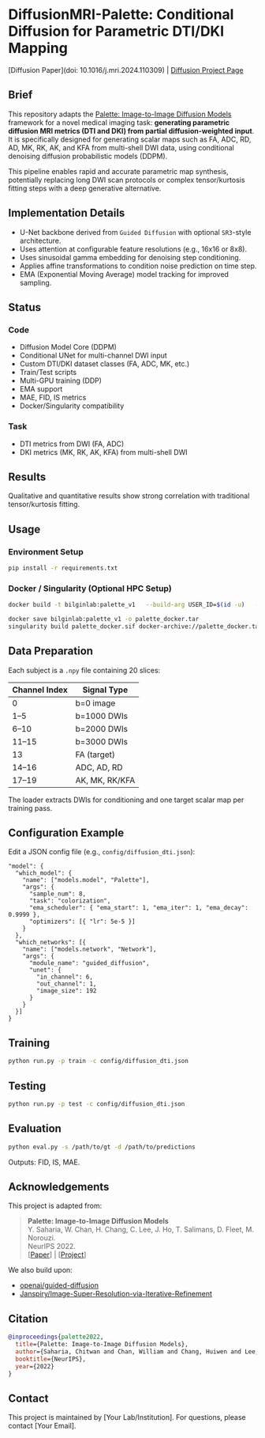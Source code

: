 # DiffusionMRI-Palette: Conditional Diffusion for Parametric DTI/DKI Mapping

[Diffusion Paper](doi: 10.1016/j.mri.2024.110309) | [Diffusion Project Page](TBA)

## Brief

This repository adapts the [Palette: Image-to-Image Diffusion Models](https://arxiv.org/pdf/2111.05826.pdf) framework for a novel medical imaging task: **generating parametric diffusion MRI metrics (DTI and DKI) from partial diffusion-weighted input**. It is specifically designed for generating scalar maps such as FA, ADC, RD, AD, MK, RK, AK, and KFA from multi-shell DWI data, using conditional denoising diffusion probabilistic models (DDPM).

This pipeline enables rapid and accurate parametric map synthesis, potentially replacing long DWI scan protocols or complex tensor/kurtosis fitting steps with a deep generative alternative.

## Implementation Details

- U-Net backbone derived from `Guided Diffusion` with optional `SR3`-style architecture.
- Uses attention at configurable feature resolutions (e.g., 16x16 or 8x8).
- Uses sinusoidal gamma embedding for denoising step conditioning.
- Applies affine transformations to condition noise prediction on time step.
- EMA (Exponential Moving Average) model tracking for improved sampling.

## Status

### Code
- Diffusion Model Core (DDPM)
- Conditional UNet for multi-channel DWI input
- Custom DTI/DKI dataset classes (FA, ADC, MK, etc.)
- Train/Test scripts
- Multi-GPU training (DDP)
- EMA support
- MAE, FID, IS metrics
- Docker/Singularity compatibility

### Task

- DTI metrics from DWI (FA, ADC)
- DKI metrics (MK, RK, AK, KFA) from multi-shell DWI

## Results

Qualitative and quantitative results show strong correlation with traditional tensor/kurtosis fitting.

## Usage

### Environment Setup
```bash
pip install -r requirements.txt
```

### Docker / Singularity (Optional HPC Setup)
```bash
docker build -t bilginlab:palette_v1   --build-arg USER_ID=$(id -u)   --build-arg GROUP_ID=$(id -g) .

docker save bilginlab:palette_v1 -o palette_docker.tar
singularity build palette_docker.sif docker-archive://palette_docker.tar
```

## Data Preparation

Each subject is a `.npy` file containing 20 slices:

| Channel Index | Signal Type        |
|---------------|--------------------|
| 0             | b=0 image          |
| 1–5           | b=1000 DWIs        |
| 6–10          | b=2000 DWIs        |
| 11–15         | b=3000 DWIs        |
| 13            | FA (target)        |
| 14–16         | ADC, AD, RD        |
| 17–19         | AK, MK, RK/KFA     |

The loader extracts DWIs for conditioning and one target scalar map per training pass.

## Configuration Example

Edit a JSON config file (e.g., `config/diffusion_dti.json`):
```jsonc
"model": {
  "which_model": {
    "name": ["models.model", "Palette"],
    "args": {
      "sample_num": 8,
      "task": "colorization",
      "ema_scheduler": { "ema_start": 1, "ema_iter": 1, "ema_decay": 0.9999 },
      "optimizers": [{ "lr": 5e-5 }]
    }
  },
  "which_networks": [{
    "name": ["models.network", "Network"],
    "args": {
      "module_name": "guided_diffusion",
      "unet": {
        "in_channel": 6,
        "out_channel": 1,
        "image_size": 192
      }
    }
  }]
}
```

## Training
```bash
python run.py -p train -c config/diffusion_dti.json
```

## Testing
```bash
python run.py -p test -c config/diffusion_dti.json
```

## Evaluation
```bash
python eval.py -s /path/to/gt -d /path/to/predictions
```
Outputs: FID, IS, MAE.


## Acknowledgements
This project is adapted from:

> **Palette: Image-to-Image Diffusion Models**  
> Y. Saharia, W. Chan, H. Chang, C. Lee, J. Ho, T. Salimans, D. Fleet, M. Norouzi.  
> NeurIPS 2022.  
> [[Paper](https://arxiv.org/pdf/2111.05826.pdf)] | [[Project](https://iterative-refinement.github.io/palette/)]

We also build upon:
- [openai/guided-diffusion](https://github.com/openai/guided-diffusion)
- [Janspiry/Image-Super-Resolution-via-Iterative-Refinement](https://github.com/Janspiry/Image-Super-Resolution-via-Iterative-Refinement)

## Citation
```bibtex
@inproceedings{palette2022,
  title={Palette: Image-to-Image Diffusion Models},
  author={Saharia, Chitwan and Chan, William and Chang, Huiwen and Lee, Chris and Ho, Jonathan and Salimans, Tim and Fleet, David J and Norouzi, Mohammad},
  booktitle={NeurIPS},
  year={2022}
}
```

## Contact
This project is maintained by [Your Lab/Institution]. For questions, please contact [Your Email].
